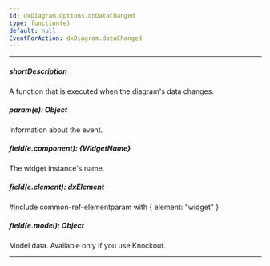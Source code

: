 ```yaml
---
id: dxDiagram.Options.onDataChanged
type: function(e)
default: null
EventForAction: dxDiagram.dataChanged
---
```

---
##### shortDescription
A function that is executed when the diagram's data changes.

##### param(e): Object
Information about the event.

##### field(e.component): {WidgetName}
The widget instance's name.

##### field(e.element): dxElement
#include common-ref-elementparam with { element: "widget" }

##### field(e.model): Object
Model data. Available only if you use Knockout.

---

